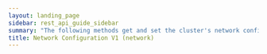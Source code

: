 ```yaml
---
layout: landing_page
sidebar: rest_api_guide_sidebar
summary: "The following methods get and set the cluster's network configuration."
title: Network Configuration V1 (network)
---
```

